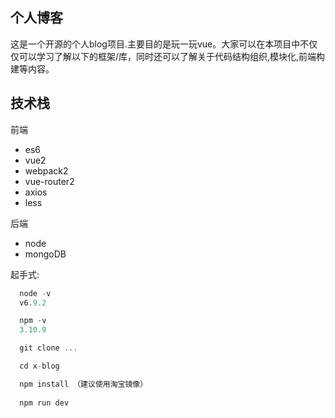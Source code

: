 ## 个人博客
  这是一个开源的个人blog项目.主要目的是玩一玩vue。大家可以在本项目中不仅仅可以学习了解以下的框架/库，同时还可以了解关于代码结构组织,模块化,前端构建等内容。

## 技术栈

前端
* es6
* vue2
* webpack2
* vue-router2
* axios
* less

后端
* node
* mongoDB


起手式:

```javascript
  node -v
  v6.9.2

  npm -v
  3.10.9
```

```javascript
  git clone ...

  cd x-blog

  npm install （建议使用淘宝镜像）
  
  npm run dev
```